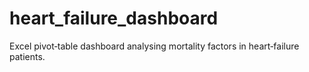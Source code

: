 # heart_failure_dashboard
Excel pivot‑table dashboard analysing mortality factors in heart‑failure patients.
